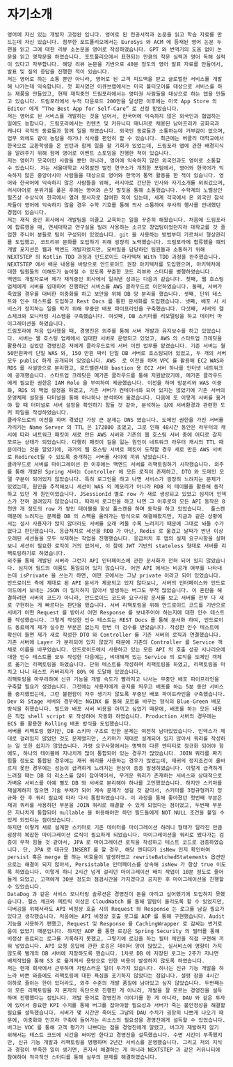 # 자기소개

    영어에 자신 있는 개발자 고정완 입니다. 영어로 된 전공서적과 논문을 읽고 학습 자료를 만드는데 자신 있습니다. 첨부한 포트폴리오에서는 EuroSys 와 ACM 에 등재된 영어 논문 두 편을 읽고 그에 대한 리뷰 소논문을 영어로 작성하였습니다. GPT 와 번역기의 도움 없이 논문을 읽고 영작문을 하였습니다. 포트폴리오에서 표현되는 만큼의 작문 실력과 영어 독해 실력이 있다고 자부합니다. 해당 리뷰 논문을 기반으로 40분 정도의 영어 발표 자료를 만들어서, 발표 및 질의 응답을 진행한 적이 있습니다.
    저는 영어로 하는 소통 뿐만 아니라, 영어로 된 고객 피드백을 받고 글로벌한 서비스를 개발해 나가는데 익숙합니다. 첫 회사였던 이큐브랩에서는 미국 볼티모어를 대상으로 서비스를 하는 제품을 만들었고, 현재 재직중인 드림포라에서는 영미권 사람들을 대상으로 하는 앱을 만들고 있습니다. 드림포라에서 누적 다운로드 200만을 달성한 이후에는 미국 App Store 의 Editor 에게 “The Best App for Self-Care” 로 선정 받았습니다.
    저는 영어로 된 서비스를 개발하는 것을 넘어서, 한국어에 익숙하지 않은 외국인과 협업하는 일에도 능합니다. 드림포라에서는 컨텐츠 및 커뮤니티 매니저로 채용된 남아프리카 공화국과 캐나다 국적의 동료들과 함께 일을 하였습니다. 외국인 동료들과 소통하는데 거부감이 없으며, 업무 외에도 같이 농담을 하거나 식사를 편안히 할 수 있습니다. 최근에는 버클리 대학교에서 한국으로 교환학생을 온 인턴과 함께 일을 할 기회가 있었는데, 드림포라 앱에 관한 배경지식을 알려주기 위해 함께 영어로 이벤트 스토밍을 진행한 적이 있습니다.
    저는 영어가 모국어인 사람들 뿐만 아니라, 영어에 익숙하지 않은 외국인과도 영어로 소통할 수 있습니다. 저는 서울대학교 사회발전 발전 연구소가 개최한 포럼에서, 영어와 한국어가 익숙하지 않은 중앙아시아 사람들을 대상으로 영어와 한국어 통역 활동을 한 적이 있습니다. 영어와 한국어에 익숙하지 않은 사람들을 위해, 러시아로 간단한 인사와 자기소개를 외워갔으며, 러시아어로 분위기를 풀은 후에는 영어와 손짓 발짓을 통해 소통했습니다. 수학계의 노벨상인 필즈상 수상식이 한국에서 열려 봉사자로 참여한 적이 있는데, 세계 각국에서 온 외국인 참석자들이 영어에 익숙하지 않을 경우 수학 기호를 통해 의사 소통하여 무사히 행사를 안내했던 경험이 있습니다.
    저는 재직 중인 회사에서 개발팀을 이끌고 교육하는 일을 꾸준히 해왔습니다. 처음에 드림포라에 합류했을 때, 연세대학교 연구실을 빌려 사용하는 소규모 창업팀이었던지라 대학교를 갓 졸업한 주니어 분들로 팀이 구성되어 있었습니다. git 을 사용하는 방법부터 가르쳐서 형상관리를 도입했고, 코드리뷰 문화를 도입하기 위해 굉장히 노력했습니다. 드림포라에 합류했을 떄의 개발 포지션은 웹과 백엔드 개발자였지만, 모바일을 담당하던 팀원들과 소통하기 위해 NEXTSTEP 의 Kotlin TDD 과정과 안드로이드 아키텍쳐 With TDD 과정을 완주했습니다. NEXTSTEP 에서 배운 내용을 바탕으로 안드로이드 권장 아키텍처를 도입했으며, 아키텍처에 대한 팀원들의 이해도가 높아질 수 있도록 꾸준한 코드 리뷰와 스터디를 병행하였습니다.
    백엔드 개발자로써 제가 재직중인 회사에서 일궈낸 성과는 다음과 같습니다. 첫째, 웹 호스팅 업체에게 서버를 임대하여 진행하던 서비스를 AWS 클라우드로 이전하였습니다. 둘째, 서버가 죽었을 경우를 대비한 이중화를 하고 보안을 위해 DB 망 분리를 했습니다. 셋째, 단위 테스트와 인수 테스트를 도입하고 Rest Docs 를 통한 문서화를 도입했습니다. 넷째, 배포 시 서비스가 정지하는 일을 막기 위해 무중단 배포 파이프라인을 구축했습니다. 다섯째, 서버의 헬스체크와 모니터링 시스템을 구축했습니다. 여섯째, DB 스키마를 리모델링을 하고 데이터 마이그레이션을 하였습니다.
    드림포라에 처음 입사했을 때, 경영진은 외주를 통해 서버 개발과 유지보수를 하고 있었습니다. 서버는 웹 호스팅 업체에서 임대한 서버로 운영되고 있었고, AWS 의 스타트업 크레딧을 활용하고 싶었던 경영진은 저에게 클라우드로의 서버 이전 업무를 맡겼습니다. 기존 서버는 월 50만원짜리 단일 WAS 와, 150 만원 짜리 단일 DB 서버로 호스팅되어 있었고, 두 개의 서버 모두 public 하게 공개되어 있었습니다. AWS  로 이전을 하며 VPC 를 활용해 EC2 WAS와 RDS 를 사설망으로 분리했고, 로드밸런서와 bastion 용 EC2 서버 하나를 인터넷 네트워크에 공개했습니다. 스타트업 크레딧은 메가존 클라우드를 통해 지원받았기에, 메가존 클라우드에게 필요한 권한은 IAM Role 을 부여하여 제공했습니다. 이전을 하며 망분리와 WAS 이중화, RDS 의 백업 설정을 하였고, 기존 서버가 컨테이너화 되어 있지는 않았기에 기존 서버의 운영체제 설정을 터미널을 통해 하나하나 분석하며 옮겼습니다. 다음에 또 이렇게 서버를 옮겨야 할 때 터미널로 서버 설정을 확인하기 힘들 것 같아, 분석하는 김에 서버환경과 관련한 도커 파일을 작성하였습니다.
    클라우드로의 이전을 하며 겪었던 가장 큰 문제는 DNS 였습니다. 도메인 권한을 가진 서버를 가리키는 Name Server 의 TTL 은 172800 초였고, 그로 인해 48시간 동안은 라우터의 캐시에 따라 네트워크 패킷이 새로 만든 AWS 서버와 기존의 웹 호스팅 서버 중에 어디로 갈지 모르는 상태가 되었습니다. 다행히 패킷이 길을 잃는 원인이 네트워크 라우터 캐시의 TTL 때문이라는 것을 알았기에, 과거의 웹 호스팅 서버로 패킷이 도착할 경우 새로 만든 AWS 서버로 Redirect될 수 있도록 중개하는 서버를 사이에 끼워 넣었습니다.
    클라우드로 서버를 마이그레이션 한 이후에는 백엔드 서버를 리팩토링하기 시작했습니다. 외주를 통해 개발된 Spring 서버는 Controller 에 모든 로직이 존재하고, DTO 와 도메인 모델 구분이 되어있지 않았습니다. 특히 로그인을 하고 나면 서비스가 굉장히 느려지는 문제가 있었는데, 원인을 추적해보니 세션이 WAS 의 메모리가 아니라 RDB 의 테이블을 활용해 동작하고 있던 게 원인이었습니다. JSessionId 별로 row 가 새로 생성되고 있었고 심지어 인덱스가 전혀 걸려있지 않았습니다. 따라서 로그인을 하고 나면 그 이후로의 모든 API 동작은 8천만 개 정도의 row 가 쌓인 테이블을 항상 풀스캔을 하며 동작을 하고 있었습니다.  풀스캔 때문에 느려지는 문제를 DB 의 스펙을 올려가는 방식으로 해결해왔지만, 지금과 같은 상황에서는 설사 사용자가 많지 않더라도 서버를 오래 켜둘 수록 느려지기 때문에 그대로 놔둘 수가 없다고 판단했습니다. 응급처치로 세션을 RDB 가 아닌, Redis 로 옮겼고 날짜가 반년 이상 오래된 세션들을 모두 삭제하는 작업을 진행했습니다. 응급처치 후 앱의 실제 요구사항을 살펴보니 세션이 필요한 로직이 거의 없어서, 이 참에 JWT 기반의 stateless 형태로 서버를 리팩토링하기로 하였습니다.
    외주를 통해 개발된 서버라 그런지 API 인터페이스에 관한 문서화가 전혀 되어 있지 않았습니다. 심지어 필드의 이름도 통일되어 있지 않습니다. 어떤 API 에서는 비공개 여부를 나타내는데 isPrivate 을 쓰는가 하면, 어떤 곳에서는 그냥 private 이라고 되어 있었습니다. 안드로이드 측에 제대로 된 API 문서가 제공되고 있지 않다보니, 서버의 인터페이스와 안드로이드에서 보내는 JSON 이 일치하지 않아서 발생하는 버그도 무척 많았습니다. 이 혼란을 해결하려면 서버의 코드가 아니라, 안드로이드 코드와 요구사항 문서를 보고 서버를 전부 다 새로 구현하는 게 빠르다는 판단을 했습니다. 서버 리팩토링을 위해 안드로이드 코드를 기반으로 서버가 어떤 Request 를 받아서 어떤 Response 를 보내주어야 하는지에 대한 인수 테스트를 작성했습니다. 그렇게 작성한 인수 테스트는 REST Docs 를 통해 문서화 하여, 안드로이드 동료에게 제가 실수한 부분은 없는지 한번 더 검수를 받았습니다. 작성한 인수 테스트에 확신이 들면 제가 새로 작성한 DTO 와 Controller 를 기존 서버의 로직과 연결했습니다. 기존 서버에 Layer 가 분리되어 있지 않았기 때문에 기존의 Controller 를 Service 객체로 이름을 바꾸었습니다. 안드로이드에서 사용하고 있는 모든 API 의 호출 성공 시나리오에 대한 인수 테스트를 모두 작성한 다음에는, 비대해져 있는 Service 의 로직을 도메인 객체로 옮기는 리팩토링을 하였습니다. 단위 테스트를 작성하며 리팩토링을 하였고, 리팩토링을 마치고 나니 테스트 커버리지가 80% 에 도달해 있었습니다.
    리팩토링을 마무리하여 신규 기능을 개발 속도가 빨라지고 나서는 무중단 배포 파이프라인을 구축할 필요가 생겼습니다. 그전에는 사용자에게 공지를 띄우고 배포를 하는 5분 동안 서비스를 중지했었는데, 그런 불편함이 자주 생기지 않도록 무중단 배포 파이프라인을 구축했습니다. Dev 와 Stage 서버의 경우에는 NGINX 를 통해 포트를 바꾸는 형식의 Blue-Green 배포 방식을 취했습니다. 빌드와 배포 서버 비용을 아끼고 싶었기 때문에, 배포를 하는 모든 내용은 직접 shell script 로 작성하여 자동화 하였습니다. Production 서버의 경우에는 ECS 를 활용한 Rolling 배포 방식을 도입했습니다.
    서버를 리팩토링 했지만, DB 스키마 구조로 인한 문제는 여전히 남아있었습니다. 인덱스가 제대로 걸려있지 않았던 것도 문제였지만, 스키마가 제대로 설계되어 있지 않아서 쿼리를 작성하는 일 또한 쉽지가 않았습니다. 가령 요구사항에서는 명백히 다른 엔티티로 정규화 되어야 함에도, 하나의 테이블에 지나치게 많이 통합되어 있는 경우가 많았습니다. JOIN 쿼리를 짜기 힘들 정도로 통합된 경우에는 재귀 쿼리를 사용하는 경우가 많았는데, 재귀의 정지조건이 올바르지 못한 경우에는 성능이 급격하게 느려지는 현상이 종종 발생하였습니다. 이렇게 급격하게 느려질 때는 DB 의 리소스를 많이 잡아먹어서, 무거운 쿼리가 존재하는 서비스와 상대적으로 가벼운 서비스를 아예 별도 DB 와 서버로 분리해야 하나를 고민했었습니다. 하지만 스키마를 재설계하지 않으면 기술 부채가 되어 계속 문제가 생길 것 같아서, 스키마를 3정규형까지 정규화 한 후 쿼리 필요에 따라 다시 통합하였습니다. 이 과정을 통해 좋아졌던 첫번째 부분은 재귀 쿼리를 사용하던 부분을 JOIN 쿼리로 해결할 수 있게 되었다는 점이었고, 두번째 부분은 지나치게 통합되어 nullable 을 허용해야만 하던 필드들에게 NOT NULL 조건을 붙일 수 있게 되었다는 점이었습니다.
    하지만 이렇게 새로 설계한 스키마로 기존 데이터를 마이그레이션 하려니 형태가 달라진 만큼 굉장히 복잡한 마이그레이션 로직이 필요하게 되었습니다. 마이그레이션을 쿼리로 짰다가는 검증이 무척 힘들 것 같아서, JPA 로 마이그레이션 로직을 작성하고 테스트 코드로 검증하였습니다. 단, JPA 로 대규모 INSERT 를 할 경우, 해당 엔티티가 isNew 인지 확인하여 persist 혹은 merge 를 하는 비효율이 발생하였고 rewriteBatchedStatements 옵션만으로는 해결이 되지 않아서, Persistable 인터페이스를 상속해 isNew 가 항상 true 이도록 하였습니다. 이렇게 하니 2시간 넘게 걸리던 마이그레이션 배치 작업이 10분 정도로 줄어들게 되었고, 고객에게 30분 정도의 점검시간을 가지겠다고 공지한 후 마이그레이션을 진행할 수 있었습니다.
    DataDog 과 같은 서비스 모니터링 솔루션은 경영진이 돈을 아끼고 싶어했기에 도입하지 못했습니다. 헬스 체크와 메트릭 이상은 CloudWatch 를 통해 알람이 울리도록 할 수 있었지만, 디버깅을 위해서라도 API 비정상 호출 시의 Request 와 Response 는 로그를 남길 필요가 있다고 생각했습니다. 처음에는 API 비정상 호출 로그를 AOP 를 통해 구현했습니다. Audit 기능을 사용하기 편했고, Request 및 Response 를 CachingWrapper 로 감싸는 번거로움이 없었기 때문입니다. 하지만 AOP 를 통한 로깅은 Spring Security 의 필터를 통해 비정상 종료되는 로그를 기록하지 못했고, 그렇기에 로깅을 하는 필터 체인을 직접 구현해 끼워 넣었습니다. API 요청 응답에 관한 로깅은 데이터 양이 많았고, 실서비스에 영향이 가지 않도록 별개의 DB 서버에 저장하도록 했습니다. 1차로 DB 에 저장된 로그는 2주가 지나면 배치작업을 통해 S3 로 옮겨져서 용량으로 인한 비용이 발생하지 않도록 하였습니다.
    저는 현재 회사에서 근무하며 자랑스러운 일이 두가지 있습니다. 하나는 신규 기능 개발을 하느라 바쁜 와중에도 리팩토링에 대한 욕심을 포기하지 않았다는 점입니다. 설령 잠을 4시간 이하로 줄이는 한이 있더라도, 외주 수준의 개발 품질에 남아있고 싶지 않았습니다. 두번째는 이 모든 리팩토링을 저 혼자의 독단으로 진행한 게 아니라, 개발을 잘 모르는 경영진을 설득하며 진행했다는 점입니다. 개발 용어로 경영진과 이야기를 한 게 아니라, DAU 와 같은 투자에 있어서 중요한 KPI 수치를 통해 버그를 잡아야할 필요성과 서버가 죽는 불안정성을 해결할 필요를 설득했습니다. 서버가 몇 시간만 죽어도 그날의 DAU 수치가 굉장히 나쁘게 나오기 때문에, 이중화와 인프라 구축에 들어가는 리소스의 필요성을 경영진에게 설득할 수 있었습니다. 버그는 VOC 를 통해 고객 평가가 나쁘다는 점을 경영진에게 알렸고, 버그가 재발하지 않기 위해서는 테스트 코드에 시간을 써야만 한다고 경영진을 설득했습니다. 수면 시간이 부족했지만, 신규 기능 개발과 리팩토링을 병행하며 2년간 서비스를 운영했습니다. 그리고 저의 지식과 경험이 부족한 일이 생기면, 혼자서 해결하는 게 아니라 NEXTSTEP 과 같은 커뮤니티에 참여하여 적극적인 스터디를 통해 실무의 문제를 해결하였습니다.
